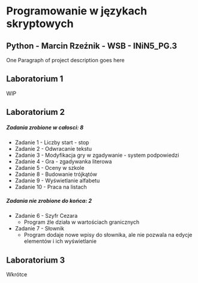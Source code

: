 # Programowanie w językach skryptowych
## Python - Marcin Rzeźnik - WSB - INiN5_PG.3 
One Paragraph of project description goes here

## Laboratorium 1

WIP

## Laboratorium 2
##### Zadania zrobione w całosci: 8
* Zadanie 1 - Liczby start - stop
* Zadanie 2 - Odwracanie tekstu
* Zadanie 3 - Modyfikacja gry w zgadywanie - system podpowiedzi
* Zadanie 4 - Gra - zgadywanka literowa
* Zadanie 5 - Oceny w szkole 
* Zadanie 8 - Budowanie trójkątów
* Zadanie 9 - Wyświetlanie alfabetu
* Zadanie 10 - Praca na listach
##### Zadania nie zrobione do końca: 2
* Zadanie 6 - Szyfr Cezara
   * Program źle działa w wartościach granicznych 
* Zadanie 7 - Słownik
   * Program dodaje nowe wpisy do słownika, ale nie pozwala na edycje elementów i ich wyświetlanie 

## Laboratorium 3
Wkrótce